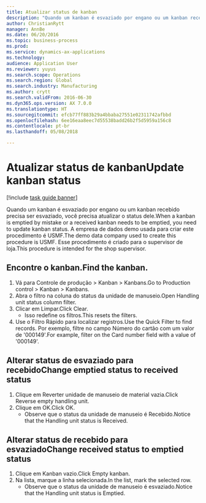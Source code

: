 ```yaml
--- 
title: Atualizar status de kanban
description: "Quando um kanban é esvaziado por engano ou um kanban recebido precisa ser esvaziado, você precisa atualizar o status dele."
author: ChristianRytt
manager: AnnBe
ms.date: 06/20/2016
ms.topic: business-process
ms.prod: 
ms.service: dynamics-ax-applications
ms.technology: 
audience: Application User
ms.reviewer: yuyus
ms.search.scope: Operations
ms.search.region: Global
ms.search.industry: Manufacturing
ms.author: crytt
ms.search.validFrom: 2016-06-30
ms.dyn365.ops.version: AX 7.0.0
ms.translationtype: HT
ms.sourcegitcommit: efcb77ff883b29a4bbaba27551e02311742afbbd
ms.openlocfilehash: 6ee16eaa8eec7d55538badd26b2f5d5959a156c8
ms.contentlocale: pt-br
ms.lasthandoff: 05/08/2018

---
```

# <a name="update-kanban-status"></a><span data-ttu-id="22396-103">Atualizar status de kanban</span><span class="sxs-lookup"><span data-stu-id="22396-103">Update kanban status</span></span>

[!include [task guide banner](../../includes/task-guide-banner.md)]

<span data-ttu-id="22396-104">Quando um kanban é esvaziado por engano ou um kanban recebido precisa ser esvaziado, você precisa atualizar o status dele.</span><span class="sxs-lookup"><span data-stu-id="22396-104">When a kanban is emptied by mistake or a received kanban needs to be emptied, you need to update kanban status.</span></span> <span data-ttu-id="22396-105">A empresa de dados demo usada para criar este procedimento é USMF.</span><span class="sxs-lookup"><span data-stu-id="22396-105">The demo data company used to create this procedure is USMF.</span></span> <span data-ttu-id="22396-106">Esse procedimento é criado para o supervisor de loja.</span><span class="sxs-lookup"><span data-stu-id="22396-106">This procedure is intended for the shop supervisor.</span></span>


## <a name="find-the-kanban"></a><span data-ttu-id="22396-107">Encontre o kanban.</span><span class="sxs-lookup"><span data-stu-id="22396-107">Find the kanban.</span></span>
1. <span data-ttu-id="22396-108">Vá para Controle de produção > Kanban > Kanbans.</span><span class="sxs-lookup"><span data-stu-id="22396-108">Go to Production control > Kanban > Kanbans.</span></span>
2. <span data-ttu-id="22396-109">Abra o filtro na coluna do status da unidade de manuseio.</span><span class="sxs-lookup"><span data-stu-id="22396-109">Open Handling unit status column filter.</span></span>
3. <span data-ttu-id="22396-110">Clicar em Limpar.</span><span class="sxs-lookup"><span data-stu-id="22396-110">Click Clear.</span></span>
    * <span data-ttu-id="22396-111">Isso redefine os filtros.</span><span class="sxs-lookup"><span data-stu-id="22396-111">This resets the filters.</span></span>  
4. <span data-ttu-id="22396-112">Use o Filtro Rápido para localizar registros.</span><span class="sxs-lookup"><span data-stu-id="22396-112">Use the Quick Filter to find records.</span></span> <span data-ttu-id="22396-113">Por exemplo, filtre no campo Número do cartão com um valor de '000149'.</span><span class="sxs-lookup"><span data-stu-id="22396-113">For example, filter on the Card number field with a value of '000149'.</span></span>

## <a name="change-emptied-status-to-received-status"></a><span data-ttu-id="22396-114">Alterar status de esvaziado para recebido</span><span class="sxs-lookup"><span data-stu-id="22396-114">Change emptied status to received status</span></span>
1. <span data-ttu-id="22396-115">Clique em Reverter unidade de manuseio de material vazia.</span><span class="sxs-lookup"><span data-stu-id="22396-115">Click Reverse empty handling unit.</span></span>
2. <span data-ttu-id="22396-116">Clique em OK.</span><span class="sxs-lookup"><span data-stu-id="22396-116">Click OK.</span></span>
    * <span data-ttu-id="22396-117">Observe que o status da unidade de manuseio é Recebido.</span><span class="sxs-lookup"><span data-stu-id="22396-117">Notice that the Handling unit status is Received.</span></span>  

## <a name="change-received-status-to-emptied-status"></a><span data-ttu-id="22396-118">Alterar status de recebido para esvaziado</span><span class="sxs-lookup"><span data-stu-id="22396-118">Change received status to emptied status</span></span>
1. <span data-ttu-id="22396-119">Clique em Kanban vazio.</span><span class="sxs-lookup"><span data-stu-id="22396-119">Click Empty kanban.</span></span>
2. <span data-ttu-id="22396-120">Na lista, marque a linha selecionada.</span><span class="sxs-lookup"><span data-stu-id="22396-120">In the list, mark the selected row.</span></span>
    * <span data-ttu-id="22396-121">Observe que o status da unidade de manuseio é esvaziado.</span><span class="sxs-lookup"><span data-stu-id="22396-121">Notice that the Handling unit status is Emptied.</span></span>  


